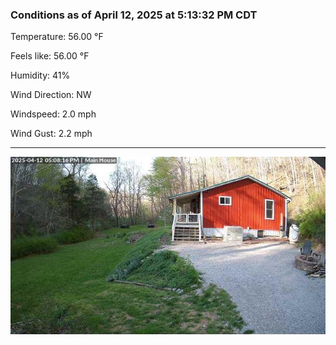 ### Conditions as of April 12, 2025 at 5:13:32 PM CDT 

Temperature: 56.00 &deg;F

Feels like: 56.00 &deg;F

Humidity: 41%

Wind Direction: NW

Windspeed: 2.0 mph

Wind Gust: 2.2 mph

---

<img src="./images/latest.jpeg"/>

